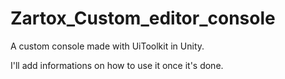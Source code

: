 # Zartox_Custom_editor_console
A custom console made with UiToolkit in Unity.

I'll add informations on how to use it once it's done.
